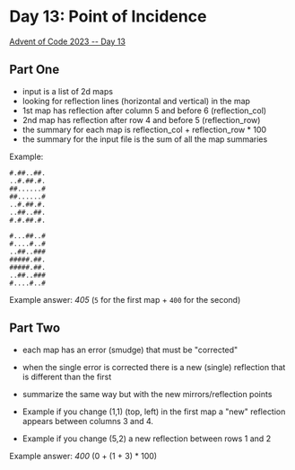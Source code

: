 # Day 13: Point of Incidence

[Advent of Code 2023 -- Day 13](https://adventofcode.com/2023/day/13)

## Part One

- input is a list of 2d maps
- looking for reflection lines (horizontal and vertical) in the map
- 1st map has reflection after column 5 and before 6 (reflection_col)
- 2nd map has reflection after row 4 and before 5 (reflection_row)
- the summary for each map is reflection_col + reflection_row * 100
- the summary for the input file is the sum of all the map summaries

Example:

```
#.##..##.
..#.##.#.
##......#
##......#
..#.##.#.
..##..##.
#.#.##.#.

#...##..#
#....#..#
..##..###
#####.##.
#####.##.
..##..###
#....#..#
```

Example answer: _405_ (`5` for the first map + `400` for the second)

## Part Two

- each map has an error (smudge) that must be "corrected"
- when the single error is corrected there is a new (single) reflection that is different than the first
- summarize the same way but with the new mirrors/reflection points

- Example if you change (1,1) (top, left) in the first map a "new" reflection appears between columns 3 and 4.
- Example if you change (5,2) a new reflection between rows 1 and 2

Example answer: _400_ (0 + (1 + 3) * 100)


